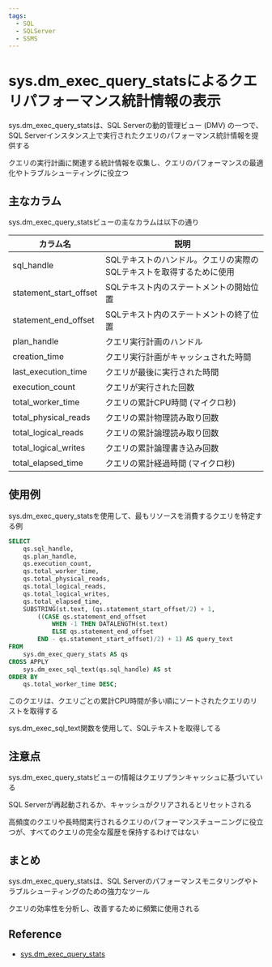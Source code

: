 ```yaml
---
tags:
  - SQL
  - SQLServer
  - SSMS
---
```


# sys.dm_exec_query_statsによるクエリパフォーマンス統計情報の表示

sys.dm_exec_query_statsは、SQL Serverの動的管理ビュー (DMV) の一つで、SQL Serverインスタンス上で実行されたクエリのパフォーマンス統計情報を提供する

クエリの実行計画に関連する統計情報を収集し、クエリのパフォーマンスの最適化やトラブルシューティングに役立つ

## 主なカラム
sys.dm_exec_query_statsビューの主なカラムは以下の通り

| カラム名                | 説明                                                             |
|-------------------------|------------------------------------------------------------------|
| sql_handle              | SQLテキストのハンドル。クエリの実際のSQLテキストを取得するために使用 |
| statement_start_offset  | SQLテキスト内のステートメントの開始位置                           |
| statement_end_offset    | SQLテキスト内のステートメントの終了位置                           |
| plan_handle             | クエリ実行計画のハンドル                                         |
| creation_time           | クエリ実行計画がキャッシュされた時間                               |
| last_execution_time     | クエリが最後に実行された時間                                      |
| execution_count         | クエリが実行された回数                                           |
| total_worker_time       | クエリの累計CPU時間 (マイクロ秒)                                 |
| total_physical_reads    | クエリの累計物理読み取り回数                                     |
| total_logical_reads     | クエリの累計論理読み取り回数                                     |
| total_logical_writes    | クエリの累計論理書き込み回数                                     |
| total_elapsed_time      | クエリの累計経過時間 (マイクロ秒)                                |

## 使用例
sys.dm_exec_query_statsを使用して、最もリソースを消費するクエリを特定する例

```sql
SELECT 
    qs.sql_handle,
    qs.plan_handle,
    qs.execution_count,
    qs.total_worker_time,
    qs.total_physical_reads,
    qs.total_logical_reads,
    qs.total_logical_writes,
    qs.total_elapsed_time,
    SUBSTRING(st.text, (qs.statement_start_offset/2) + 1,
        ((CASE qs.statement_end_offset
            WHEN -1 THEN DATALENGTH(st.text)
            ELSE qs.statement_end_offset
        END - qs.statement_start_offset)/2) + 1) AS query_text
FROM 
    sys.dm_exec_query_stats AS qs
CROSS APPLY 
    sys.dm_exec_sql_text(qs.sql_handle) AS st
ORDER BY 
    qs.total_worker_time DESC;
```

このクエリは、クエリごとの累計CPU時間が多い順にソートされたクエリのリストを取得する

sys.dm_exec_sql_text関数を使用して、SQLテキストを取得してる

## 注意点
sys.dm_exec_query_statsビューの情報はクエリプランキャッシュに基づいている

SQL Serverが再起動されるか、キャッシュがクリアされるとリセットされる

高頻度のクエリや長時間実行されるクエリのパフォーマンスチューニングに役立つが、すべてのクエリの完全な履歴を保持するわけではない

## まとめ
sys.dm_exec_query_statsは、SQL Serverのパフォーマンスモニタリングやトラブルシューティングのための強力なツール

クエリの効率性を分析し、改善するために頻繁に使用される

## Reference
- [sys.dm_exec_query_stats](https://learn.microsoft.com/ja-jp/sql/relational-databases/system-dynamic-management-views/sys-dm-exec-query-stats-transact-sql?view=sql-server-ver16)